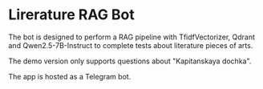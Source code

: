 # Lirerature RAG Bot

The bot is designed to perform a RAG pipeline with TfidfVectorizer, Qdrant and Qwen2.5-7B-Instruct to complete tests about literature pieces of arts.

The demo version only supports questions about "Kapitanskaya dochka".

The app is hosted as a Telegram bot.
